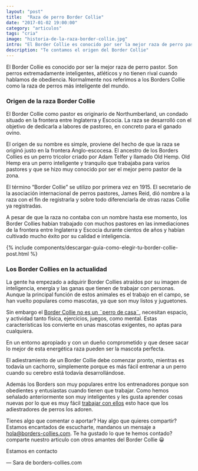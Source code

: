 ```yaml
---
layout: "post"
title:  "Raza de perro Border Collie"
date: "2017-01-02 19:00:00"
category: "articulos"
tags: "cria"
image: "historia-de-la-raza-border-collie.jpg"
intro: "El Border Collie es conocido por ser la mejor raza de perro pastor. Son perros extremadamente inteligentes, atléticos y no tienen rival cuando hablamos de obediencia..."
description: "Te contamos el origen del Border Collie"
---
```


El Border Collie es conocido por ser la mejor raza de perro pastor. Son perros extremadamente inteligentes, atléticos y no tienen rival cuando hablamos de obediencia.
Normalmente nos referimos a los Borders Collie como la raza de perros más inteligente del mundo.

<h3>Origen de la raza Border Collie</h3>

El Border Collie como pastor es originario de Northumberland, un condado situado en la frontera entre Inglaterra y Escocia. La raza se desarrolló con el objetivo de dedicarla a labores de pastoreo, en concreto para el ganado ovino.

El origen de su nombre es simple, proviene del hecho de que la raza se originó justo en la frontera Anglo-escocesa.
El ancestro de los Borders Collies es un perro tricolor criado por Adam Telfer y llamado Old Hemp. Old Hemp era un perro  inteligente y tranquilo que trabajaba para varios pastores  y que se hizo muy conocido por ser el mejor perro pastor de la zona.

El término “Border Collie” se utilizo por primera vez en 1915. El secretario de la asociación internacional de perros pastores, James Reid, dió nombre a la raza con el fin de registrarla y sobre todo diferenciarla  de otras razas Collie ya registradas.

A pesar de que la raza no contaba con un nombre hasta ese momento, los Border Collies habían trabajado con muchos pastores en las inmediaciones de la frontera entre Inglaterra y Escocia durante cientos de años y habían cultivado mucho éxito por su calidad e inteligencia.

{% include components/descargar-guia-como-elegir-tu-border-collie-post.html %}

<h3>Los Border Collies en la actualidad</h3>

La gente ha empezado a adquirir Border Collies atraídos por su imagen de inteligencia, energía y las ganas que tienen de trabajar con personas. Aunque la principal función de estos animales es el trabajo en el campo, se han vuelto populares como mascotas, ya que son muy listos y  juguetones.

Sin embargo el <a href="{{ site.url }}/el-caracter-del-border-collie/">Border Collie no es un ¨perro de casa¨</a>, necesitan espacio, y actividad tanto física, ejercicios, juegos, como mental. Estas características los convierte en unas mascotas exigentes, no aptas para cualquiera.

En un entorno apropiado y con un dueño comprometido y que desee sacar lo mejor de esta energética raza pueden ser la mascota perfecta.

El adiestramiento de un Border Collie debe comenzar pronto, mientras es todavía un cachorro, simplemente porque es más fácil entrenar a un perro cuando su cerebro está todavía desarrollándose.

Además los Borders son muy populares entre los entrenadores porque son obedientes y entusiastas cuando tienen que trabajar. Como hemos señalado anteriormente son muy inteligentes y les gusta aprender cosas nuevas por lo que es muy fácil <a href="{{ site.url }}/como-entrenar-un-cachorro-de-border-collie/">trabajar con ellos</a> esto hace que los adiestradores de perros los adoren.

Tienes algo que comentar o aportar? Hay algo que quieres compartir? Estamos encantados de escucharte, mandanos un mensaje a hola@borders-collies.com.
Te ha gustado lo que te hemos contado? comparte nuestro articulo con otros amantes del Border Collie 😀

Estamos en contacto

— Sara de borders-collies.com
